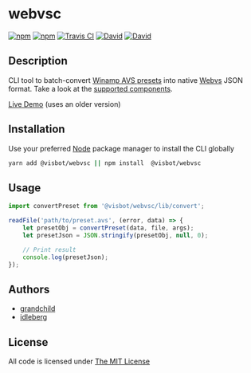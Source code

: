 # webvsc

[![npm](https://img.shields.io/npm/l/@visbot/webvsc.svg?style=flat-square)](https://www.npmjs.com/package/@visbot/webvsc)
[![npm](https://img.shields.io/npm/v/@visbot/webvsc.svg?style=flat-square)](https://www.npmjs.com/package/@visbot/webvsc)
[![Travis CI](https://img.shields.io/travis/grandchild/AVS-File-Decoder/typescript.svg?style=flat-square)](https://travis-ci.org/grandchild/AVS-File-Decoder)
[![David](https://img.shields.io/david/grandchild/AVS-File-Decoder.svg?style=flat-square)](https://david-dm.org/grandchild/AVS-File-Decoder)
[![David](https://img.shields.io/david/dev/grandchild/AVS-File-Decoder.svg?style=flat-square)](https://david-dm.org/grandchild/AVS-File-Decoder?type=dev)

## Description

CLI tool to batch-convert [Winamp AVS presets](https://www.wikiwand.com/en/Advanced_Visualization_Studio) into native [Webvs](https://github.com/azeem/webvs) JSON format. Take a look at the [supported components](doc/components.md).

[Live Demo](http://grandchild.github.io/AVS-File-Decoder/) (uses an older version)

## Installation

Use your preferred [Node](https://nodejs.org) package manager to install the CLI globally

```sh
yarn add @visbot/webvsc || npm install  @visbot/webvsc
```

## Usage

```js
import convertPreset from '@visbot/webvsc/lib/convert';

readFile('path/to/preset.avs', (error, data) => {
    let presetObj = convertPreset(data, file, args);
    let presetJson = JSON.stringify(presetObj, null, 0);

    // Print result
    console.log(presetJson);
});
```

## Authors

* [grandchild](https://github.com/grandchild)
* [idleberg](https://github.com/idleberg)

## License

All code is licensed under [The MIT License](http://opensource.org/licenses/MIT)
